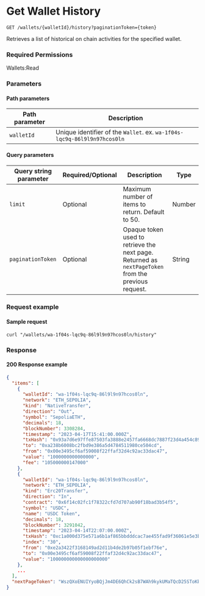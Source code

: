 # Get Wallet History

`GET /wallets/{walletId}/history?paginationToken={token}`

Retrieves a list of historical on chain activities for the specified wallet.

### Required Permissions <a href="#scopes" id="scopes"></a>

Wallets:Read

### Parameters <a href="#parameters.1" id="parameters.1"></a>

#### Path parameters <a href="#path-parameters" id="path-parameters"></a>

| Path parameter | Description                                                              |
| -------------- | ------------------------------------------------------------------------ |
| `walletId`     | Unique identifier of the `Wallet`. ex. `wa-1f04s-lqc9q-86l9l9n97hcos0ln` |

#### Query parameters <a href="#request-example.1" id="request-example.1"></a>

| Query string parameter | Required/Optional | Description                                                                                         | Type   |
| ---------------------- | ----------------- | --------------------------------------------------------------------------------------------------- | ------ |
| `limit`                | Optional          | Maximum number of items to return. Default to 50.                                                   | Number |
| `paginationToken`      | Optional          | Opaque token used to retrieve the next page. Returned as `nextPageToken` from the previous request. | String |

### Request example <a href="#request-example.1" id="request-example.1"></a>

#### Sample request <a href="#sample-request" id="sample-request"></a>

```shell
curl "/wallets/wa-1f04s-lqc9q-86l9l9n97hcos0ln/history"
```

### Response <a href="#response" id="response"></a>

#### 200 Response example <a href="#response-example" id="response-example"></a>

```json
{
  "items": [
    {
      "walletId": "wa-1f04s-lqc9q-86l9l9n97hcos0ln",
      "network": "ETH_SEPOLIA",
      "kind": "NativeTransfer",
      "direction": "Out",
      "symbol": "SepoliaETH",
      "decimals": 18,
      "blockNumber": 3308284,
      "timestamp": "2023-04-17T15:41:00.000Z",
      "txHash": "0x93a7d6e97ffe87503fa3888e2457fa6668dc7887f23d4a454c89cb98f475463f",
      "to": "0xa238b6008bc2fbd9e386a5d4784511980ce504cd",
      "from": "0x00e3495cf6af59008f22ffaf32d4c92ac33dac47",
      "value": "1000000000000000",
      "fee": "105000000147000"
    },
    {
      "walletId": "wa-1f04s-lqc9q-86l9l9n97hcos0ln",
      "network": "ETH_SEPOLIA",
      "kind": "Erc20Transfer",
      "direction": "In",
      "contract": "0x6f14c02fc1f78322cfd7d707ab90f18bad3b54f5",
      "symbol": "USDC",
      "name": "USDC Token",
      "decimals": 18,
      "blockNumber": 3291042,
      "timestamp": "2023-04-14T22:07:00.000Z",
      "txHash": "0xc1a000d375e571a6b1af865bbdddcac7ae455fad9f36061e5e3b60dafd4e6355",
      "index": "30",
      "from": "0xe2a3422f3168149ad2d11b4de2b97b05f1ebf76e",
      "to": "0x00e3495cf6af59008f22ffaf32d4c92ac33dac47",
      "value": "100000000000000000000"
    },
    ...
  ],
  "nextPageToken": "WszQXoENUIYyoBQjJm4DE6QhCk2sB7WAh9kykUMaTQcD25SToKbuXkgf3td8ZYb2LrtopPLo35u407gwwA1Sug=="
}
```
